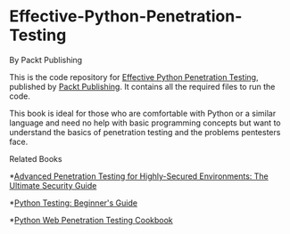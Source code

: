 # Effective-Python-Penetration-Testing
By Packt Publishing

This is the code repository for [Effective Python Penetration Testing](), published by [Packt Publishing](https://www.packtpub.com/). It contains all the required files to run the code.

This book is ideal for those who are comfortable with Python or a similar language and need no help with basic programming concepts but want to understand the basics of penetration testing and the problems pentesters face.

Related Books

*[Advanced Penetration Testing for Highly-Secured Environments: The Ultimate Security Guide](https://www.packtpub.com/networking-and-servers/advanced-penetration-testing-highly-secured-environments-ultimate-security-gu?utm_source=GitHub&utm_medium=repo&utm_campaign=9781849517744)

*[Python Testing: Beginner's Guide](https://www.packtpub.com/application-development/python-testing-beginners-guide?utm_source=GitHub&utm_medium=repo&utm_campaign=9781847198846)

*[Python Web Penetration Testing Cookbook](https://www.packtpub.com/networking-and-servers/python-web-penetration-testing-cookbook?utm_source=GitHub&utm_medium=repo&utm_campaign=9781784392932)
